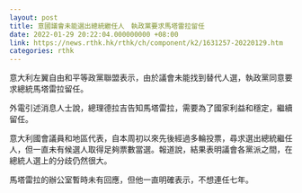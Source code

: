 ```yaml
---
layout: post
title: 意國議會未能選出總統繼任人　執政黨要求馬塔雷拉留任
date: 2022-01-29 20:22:04.000000000 +08:00
link: https://news.rthk.hk/rthk/ch/component/k2/1631257-20220129.htm
categories: rthk
---
```


意大利左翼自由和平等政黨聯盟表示，由於議會未能找到替代人選，執政黨同意要求總統馬塔雷拉留任。

外電引述消息人士說，總理德拉吉告知馬塔雷拉，需要為了國家利益和穩定，繼續留任。

意大利國會議員和地區代表，自本周初以來先後經過多輪投票，尋求選出總統繼任人，但一直未有候選人取得足夠票數當選。報道說，結果表明議會各黨派之間，在總統人選上的分歧仍然很大。

馬塔雷拉的辦公室暫時未有回應，但他一直明確表示，不想連任七年。
